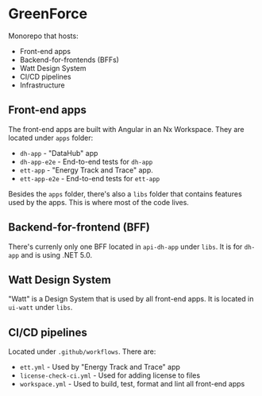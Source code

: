 # GreenForce

Monorepo that hosts:

- Front-end apps
- Backend-for-frontends (BFFs)
- Watt Design System
- CI/CD pipelines
- Infrastructure

## Front-end apps

The front-end apps are built with Angular in an Nx Workspace. They are located under `apps` folder:

- `dh-app` - "DataHub" app
- `dh-app-e2e` - End-to-end tests for `dh-app`
- `ett-app` - "Energy Track and Trace" app.
- `ett-app-e2e` - End-to-end tests for `ett-app`

Besides the `apps` folder, there's also a `libs` folder that contains features used by the apps. This is where most of the code lives.

## Backend-for-frontend (BFF)

There's currenly only one BFF located in `api-dh-app` under `libs`. It is for `dh-app` and is using .NET 5.0.

## Watt Design System

"Watt" is a Design System that is used by all front-end apps. It is located in `ui-watt` under `libs`.

## CI/CD pipelines

Located under `.github/workflows`. There are:

- `ett.yml` - Used by "Energy Track and Trace" app
- `license-check-ci.yml` - Used for adding license to files
- `workspace.yml` - Used to build, test, format and lint all front-end apps
